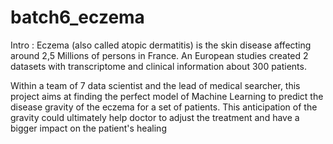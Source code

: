 # batch6_eczema

Intro : 
Eczema (also called atopic dermatitis)  is the skin disease affecting around 2,5 Millions of persons in France. An European studies created 2 datasets with transcriptome and clinical information about 300 patients.

Within a team of 7 data scientist and the lead of medical searcher, this project aims at finding the perfect model of Machine Learning to predict the disease gravity of the eczema for a set of patients.
This anticipation of the gravity could ultimately help doctor to adjust the treatment and have a bigger impact on the patient's healing
